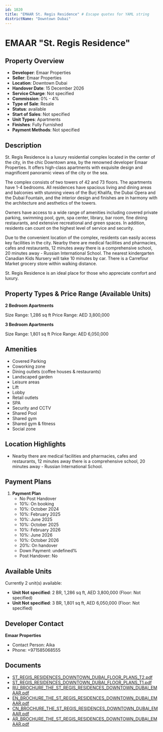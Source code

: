 ```yaml
---
id: 1020
title: "EMAAR St. Regis Residence" # Escape quotes for YAML string
districtName: "Downtown Dubai"
---
```


# EMAAR "St. Regis Residence"

## Property Overview
- **Developer**: Emaar Properties
- **Seller**: Emaar Properties
- **Location**: Downtown Dubai
- **Handover Date**: 15 December 2026
- **Service Charge**: Not specified
- **Commission**: 0% - 4%
- **Type of Sale**: Resale
- **Status**: available
- **Start of Sales**: Not specified
- **Unit Types**: Apartments
- **Finishes**: Fully Furnished
- **Payment Methods**: Not specified

## Description
St. Regis Residence is a luxury residential complex located in the center of the city, in the chic Downtown area, by the renowned developer Emaar Properties.  It offers high-class apartments with exquisite design and magnificent panoramic views of the city or the sea.

The complex consists of two towers of 42 and 73 floors. The apartments have 1-4 bedrooms. All residences have spacious living and dining areas and balconies with stunning views of the Burj Khalifa, the Dubai Opera and the Dubai Fountain, and the interior design and finishes are in harmony with the architecture and aesthetics of the towers.

Owners have access to a wide range of amenities including covered private parking, swimming pool, gym, spa center, library, bar room, fine dining restaurants, and extensive recreational and green spaces. In addition, residents can count on the highest level of service and security.

Due to the convenient location of the complex, residents can easily access key facilities in the city.  Nearby there are medical facilities and pharmacies, cafes and restaurants, 12 minutes away there is a comprehensive school, 20 minutes away - Russian International School. The nearest kindergarten Canadian Kids Nursery will take 10 minutes by car. There is a Carrefour Market grocery store within walking distance.

St. Regis Residence is an ideal place for those who appreciate comfort and luxury.

## Property Types & Price Range (Available Units)
**2 Bedroom Apartments**

Size Range: 1,286 sq ft
Price Range: AED 3,800,000

**3 Bedroom Apartments**

Size Range: 1,801 sq ft
Price Range: AED 6,050,000

## Amenities
- Covered Parking
- Coworking zone
- Dining outlets  (coffee houses & restaurants)
- Landscaped garden
- Leisure areas
- Lift
- Lobby
- Retail outlets
- SPA
- Security and CCTV
- Shared Pool
- Shared gym
- Shared gym & fitness
- Social zone

## Location Highlights
- Nearby there are medical facilities and pharmacies, cafes and restaurants, 12 minutes away there is a comprehensive school, 20 minutes away - Russian International School.

## Payment Plans
1. **Payment Plan**
   - No Post Handover
   - 10%: On booking
   - 10%: October 2024
   - 10%: February 2025
   - 10%: June 2025
   - 10%: October 2025
   - 10%: February 2026
   - 10%: June 2026
   - 10%: October 2026
   - 20%: On handover
   - Down Payment: undefined%
   - Post Handover: No

## Available Units
Currently 2 unit(s) available:
- **Unit Not specified**: 2 BR, 1,286 sq ft, AED 3,800,000 (Floor: Not specified)
- **Unit Not specified**: 3 BR, 1,801 sq ft, AED 6,050,000 (Floor: Not specified)

## Developer Contact
**Emaar Properties**
- Contact Person: Aika
- Phone: +971585068555

## Documents
- [ST_REGIS_RESIDENCES_DOWNTOWN_DUBAI_FLOOR_PLANS_T2.pdf](https://cdn.geniemap.net/2025/04/02/G3UAYbEllkERNDrMlwj70tY5CFVCdrLlcvfcjLBe.pdf)
- [ST_REGIS_RESIDENCES_DOWNTOWN_DUBAI_FLOOR_PLANS_T1.pdf](https://cdn.geniemap.net/2025/04/02/nWFo7kQrFXaPUQPdCb0R0ykHVx4ePqxgyfq7FjSP.pdf)
- [RU_BROCHURE_THE_ST_REGIS_RESIDENCES_DOWNTOWN_DUBAI_EMAAR.pdf](https://cdn.geniemap.net/2025/04/02/rL1na1km0vD7Bwqncgkzi90aVPZafEzzop8cDH6z.pdf)
- [EN_BROCHURE_THE_ST_REGIS_RESIDENCES_DOWNTOWN_DUBAI_EMAAR.pdf](https://cdn.geniemap.net/2025/04/02/JJUiP6BdvCSxpDmt0JaycFSH3YpOPZAZwzuNDY0O.pdf)
- [CN_BROCHURE_THE_ST_REGIS_RESIDENCES_DOWNTOWN_DUBAI_EMAAR.pdf](https://cdn.geniemap.net/2025/04/02/0bWxMdbvpPRRnOxNoQlW2iRbDArX46oxxncaVgc0.pdf)
- [AR_BROCHURE_THE_ST_REGIS_RESIDENCES_DOWNTOWN_DUBAI_EMAAR.pdf](https://cdn.geniemap.net/2025/04/02/xBFARe15QBSn0vRMSQRqg5U1bVQUawyvOMCxsrkK.pdf)
